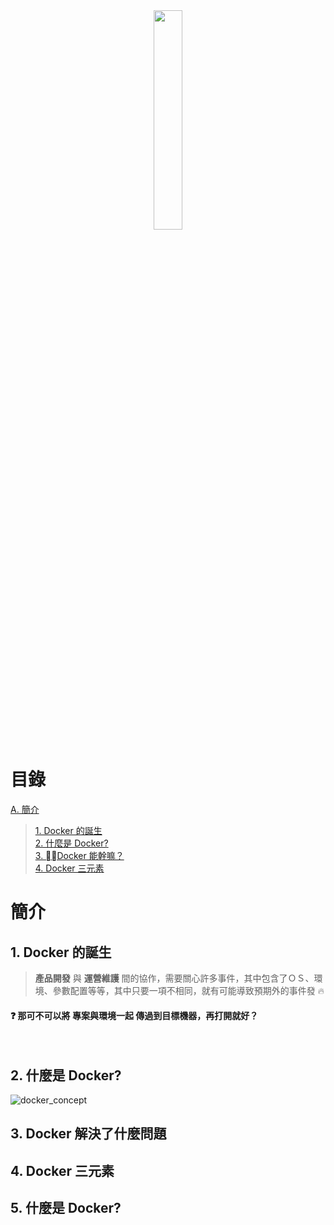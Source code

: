 <div align=center><a href="https://www.docker.com/"><img src="https://www.docker.com/sites/default/files/social/docker_facebook_share.png" style="width:30%"></a></div>

# 目錄
[A. 簡介](#concept)
> [1. Docker 的誕生](#dockers-born)  
> [2. 什麼是 Docker?](#what-is-docker)  
> [3. Docker 能幹嘛？](#what-can-docker-do)  
> [4. Docker 三元素](#three-elements)
> 

# <span id="concept">簡介</span>
## 1. <span id="dockers-born">Docker 的誕生</span>
> __產品開發__ 與 __運營維護__ 間的協作，需要關心許多事件，其中包含了ＯＳ、環境、參數配置等等，其中只要一項不相同，就有可能導致預期外的事件發 :fire:

#### :question: 那可不可以將 __專案與環境一起__ 傳過到目標機器，再打開就好？
<br> 

## 2. <span id="what-is-docker">什麼是 Docker?</span>
![docker_concept](https://hackernoon.com/images/4x5x32di.jpg)

## 3. <span id="what-is-docker">Docker 解決了什麼問題<span> 

## 4. <span id="what-is-docker">Docker 三元素</span>

## 5. <span id="what-is-docker">什麼是 Docker?</span>